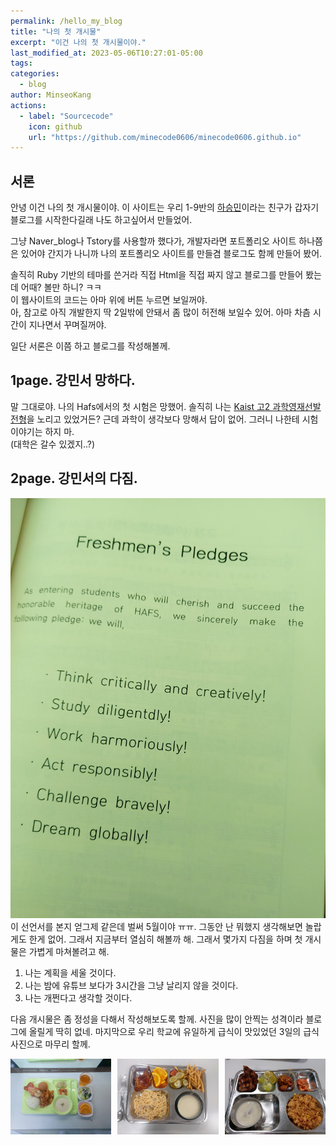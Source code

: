 ```yaml
---
permalink: /hello_my_blog
title: "나의 첫 개시물"
excerpt: "이건 나의 첫 개시물이야."
last_modified_at: 2023-05-06T10:27:01-05:00
tags:
categories:
  - blog
author: MinseoKang
actions:
  - label: "Sourcecode"
    icon: github
    url: "https://github.com/minecode0606/minecode0606.github.io"
---
```

## 서론
안녕 이건 나의 첫 개시물이야. 이 사이트는 우리 1-9반의 [하승민](https://www.instagram.com/hhas_min/)이라는 친구가 갑자기 블로그를 시작한다길래 나도 하고싶어서 만들었어.  
  
그냥 Naver_blog나 Tstory를 사용할까 했다가, 개발자라면 포트폴리오 사이트 하나쯤은 있어야 간지가 나니까 나의 포트폴리오 사이트를 만들겸 블로그도 함께 만들어 봤어.  
   
솔직히 Ruby 기반의 테마를 쓴거라 직접 Html을 직접 짜지 않고 블로그를 만들어 봤는데 어때? 볼만 하니? ㅋㅋ  
이 웹사이트의 코드는 아마 위에 버튼 누르면 보일꺼야.  
아, 참고로 아직 개발한지 딱 2일밖에 안돼서 좀 많이 허전해 보일수 있어. 아마 차츰 시간이 지나면서 꾸며질꺼야.  
  
일단 서론은 이쯤 하고 블로그를 작성해볼께.

## 1page. 강민서 망하다.
말 그대로야. 나의 Hafs에서의 첫 시험은 망했어. 솔직히 나는 [Kaist 고2 과학영재선발전형](https://admission.kaist.ac.kr/undergraduate/guide/sub05)을 노리고 있었거든? 근데 과학이
생각보다 망해서 답이 없어. 그러니 나한테 시험 이야기는 하지 마.  
(대학은 갈수 있겠지..?)

## 2page. 강민서의 다짐.
![freshmen](https://github.com/minecode0606/minecode0606.github.io/blob/master/assets/images/2023-05-07/freshmen.jpeg)  
이 선언서를 본지 얻그제 같은데 벌써 5월이야 ㅠㅠ. 그동안 난 뭐했지 생각해보면 놀랍게도 한게 없어.
그래서 지금부터 열심히 해볼까 해. 그래서 몇가지 다짐을 하며 첫 개시물은 가볍게 마쳐볼려고 해.

1. 나는 계획을 세울 것이다. 
2. 나는 밤에 유튜브 보다가 3시간을 그냥 날리지 않을 것이다.
3. 나는 개쩐다고 생각할 것이다.

다음 개시물은 좀 정성을 다해서 작성해보도록 할께. 사진을 많이 안찍는 성격이라
블로그에 올릴게 딱히 없네. 마지막으로 우리 학교에 유일하게 급식이 맛있었던 3일의 급식 사진으로 마무리 할께.


<div class="image-grid">
  <img src="https://github.com/minecode0606/minecode0606.github.io/blob/master/assets/images/2023-05-07/KakaoTalk_Photo_2023-05-07-02-03-10%20001.jpeg">
  <img src="https://github.com/minecode0606/minecode0606.github.io/blob/master/assets/images/2023-05-07/KakaoTalk_Photo_2023-05-07-02-03-11%20002.jpeg">
  <img src="https://github.com/minecode0606/minecode0606.github.io/blob/master/assets/images/2023-05-07/KakaoTalk_Photo_2023-05-07-02-03-11%20003.jpeg">
</div>

<style>
  .image-grid {
    display: grid;
    grid-template-columns: repeat(3, 1fr); /* 3개의 열을 생성합니다. */
    grid-gap: 10px; /* 이미지 사이의 간격을 설정합니다. */
  }
  .image-grid img {
    max-width: 100%; /* 이미지의 최대 크기를 설정합니다. */
    height: auto; /* 이미지의 높이를 자동으로 조정합니다. */
  }
</style>
